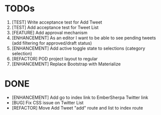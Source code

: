 # TODOs

1. [TEST] Write acceptance test for Add Tweet
2. [TEST] Add acceptance test for Tweet List
3. [FEATURE] Add approval mechanism
4. [ENHANCEMENT] As an editor I want to be able to see pending tweets (add filtering for approved/draft status)
5. [ENHANCEMENT] Add active toggle state to selections (category selection)
6. [REFACTOR] POD project layout to regular
7. [ENHANCEMENT] Replace Bootstrap with Materialize

# DONE
- [ENHANCEMENT] Add go to index link to EmberSherpa Twitter link
- [BUG] Fix CSS issue on Twitter List
- [REFACTOR] Move Add Tweet "add" route and list to index route
